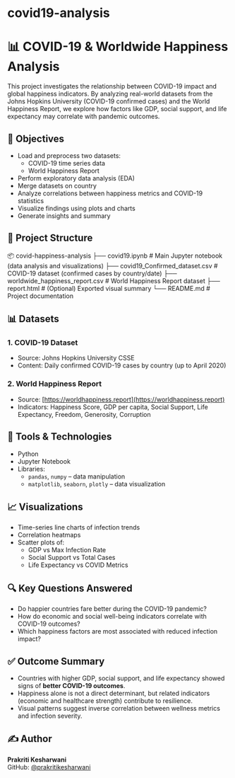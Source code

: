 # covid19-analysis

# 📊 COVID-19 & Worldwide Happiness Analysis

This project investigates the relationship between COVID-19 impact and global happiness indicators. By analyzing real-world datasets from the Johns Hopkins University (COVID-19 confirmed cases) and the World Happiness Report, we explore how factors like GDP, social support, and life expectancy may correlate with pandemic outcomes.


## 📌 Objectives

- Load and preprocess two datasets:
  - COVID-19 time series data
  - World Happiness Report
- Perform exploratory data analysis (EDA)
- Merge datasets on country
- Analyze correlations between happiness metrics and COVID-19 statistics
- Visualize findings using plots and charts
- Generate insights and summary


## 📁 Project Structure


📦 covid-happiness-analysis
├── covid19.ipynb                  # Main Jupyter notebook (data analysis and visualizations)
├── covid19\_Confirmed\_dataset.csv # COVID-19 dataset (confirmed cases by country/date)
├── worldwide\_happiness\_report.csv # World Happiness Report dataset
├── report.html                   # (Optional) Exported visual summary
└── README.md                     # Project documentation



## 📊 Datasets

### 1. COVID-19 Dataset
- Source: Johns Hopkins University CSSE
- Content: Daily confirmed COVID-19 cases by country (up to April 2020)

### 2. World Happiness Report
- Source: [https://worldhappiness.report](https://worldhappiness.report)
- Indicators: Happiness Score, GDP per capita, Social Support, Life Expectancy, Freedom, Generosity, Corruption


## 🧰 Tools & Technologies

- Python
- Jupyter Notebook
- Libraries:
  - `pandas`, `numpy` – data manipulation
  - `matplotlib`, `seaborn`, `plotly` – data visualization


## 📈 Visualizations

- Time-series line charts of infection trends
- Correlation heatmaps
- Scatter plots of:
  - GDP vs Max Infection Rate
  - Social Support vs Total Cases
  - Life Expectancy vs COVID Metrics

## 🔍 Key Questions Answered

- Do happier countries fare better during the COVID-19 pandemic?
- How do economic and social well-being indicators correlate with COVID-19 outcomes?
- Which happiness factors are most associated with reduced infection impact?


## ✅ Outcome Summary

* Countries with higher GDP, social support, and life expectancy showed signs of **better COVID-19 outcomes**.
* Happiness alone is not a direct determinant, but related indicators (economic and healthcare strength) contribute to resilience.
* Visual patterns suggest inverse correlation between wellness metrics and infection severity.


## ✍️ Author

**Prakriti Kesharwani** <br>
GitHub: [@prakritikesharwani](https://github.com/prakritikesharwani)


